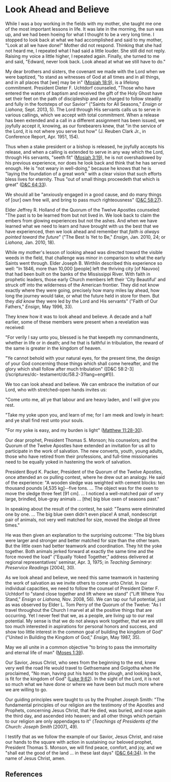 # Look Ahead and Believe

While I was a boy working in the fields with my mother, she taught me one of
the most important lessons in life. It was late in the morning, the sun was
up, and we had been hoeing for what I thought to be a very long time. I
stopped to look back at what we had accomplished and said to my mother, "Look
at all we have done!" Mother did not respond. Thinking that she had not heard
me, I repeated what I had said a little louder. She still did not reply.
Raising my voice a little higher, I repeated again. Finally, she turned to me
and said, "Edward, never look back. Look ahead at what we still have to do."

My dear brothers and sisters, the covenant we made with the Lord when we were
baptized, "to stand as witnesses of God at all times and in all things, and in
all places that [we] may be in" ([Mosiah
18:9](/scriptures/bofm/mosiah/18.9?lang=eng#8)), is a lifelong commitment.
President Dieter F. Uchtdorf counseled, "Those who have entered the waters of
baptism and received the gift of the Holy Ghost have set their feet on the
path of discipleship and are charged to follow steadily and fully in the
footsteps of our Savior" ("Saints for All Seasons," _Ensign_ or _Liahona,_
Sept. 2013, 5). The Lord through His servants calls us to serve in various
callings, which we accept with total commitment. When a release has been
extended and a call in a different assignment has been issued, we joyfully
accept it, knowing, as our forebearers knew, that "in the service of the Lord,
it is not where you serve but how" (J. Reuben Clark Jr., in Conference Report,
Apr. 1951, 154).

Thus when a stake president or a bishop is released, he joyfully accepts his
release, and when a calling is extended to serve in any way which the Lord,
through His servants, "seeth fit" ([Mosiah
3:19](/scriptures/bofm/mosiah/3.19?lang=eng#18)), he is not overshadowed by
his previous experience, nor does he look back and think that he has served
enough. He is "not weary in well-doing," because he knows that he is "laying
the foundation of a great work" with a clear vision that such efforts bless
lives for eternity. Thus "out of small things proceedeth that which is great"
([D&amp;C 64:33](/scriptures/dc-testament/dc/64.33?lang=eng#32)).

We should all be "anxiously engaged in a good cause, and do many things of
[our] own free will, and bring to pass much righteousness" ([D&amp;C
58:27](/scriptures/dc-testament/dc/58.27?lang=eng#26)).

Elder Jeffrey R. Holland of the Quorum of the Twelve Apostles counseled: "The
past is to be learned from but not lived in. We look back to claim the embers
from glowing experiences but not the ashes. And when we have learned what we
need to learn and have brought with us the best that we have experienced, then
we look ahead and remember that _faith is always pointed toward the future_"
("The Best Is Yet to Be," _Ensign,_ Jan. 2010, 24; or _Liahona,_ Jan. 2010,
18).

While my mother's lesson of looking ahead was directed toward the visible
weeds in the field, that challenge was minor in comparison to what the early
Saints went through. Elder Joseph B. Wirthlin described this experience so
well: "In 1846, more than 10,000 [people] left the thriving city [of Nauvoo]
that had been built on the banks of the Mississippi River. With faith in
prophetic leaders, those early Church members left their 'City Beautiful' and
struck off into the wilderness of the American frontier. They did not know
exactly where they were going, precisely how many miles lay ahead, how long
the journey would take, or what the future held in store for them. But they
_did know_ they were led by the Lord and His servants" ("Faith of Our
Fathers," _Ensign,_ May 1996, 33).

They knew how it was to look ahead and believe. A decade and a half earlier,
some of these members were present when a revelation was received:

"For verily I say unto you, blessed is he that keepeth my commandments,
whether in life or in death; and he that is faithful in tribulation, the
reward of the same is greater in the kingdom of heaven.

"Ye cannot behold with your natural eyes, for the present time, the design of
your God concerning those things which shall come hereafter, and the glory
which shall follow after much tribulation" ([D&amp;C 58:2-3](/scriptures/dc-
testament/dc/58.2-3?lang=eng#1)).

We too can look ahead and believe. We can embrace the invitation of our Lord,
who with stretched-open hands invites us:

"Come unto me, all ye that labour and are heavy laden, and I will give you
rest.

"Take my yoke upon you, and learn of me; for I am meek and lowly in heart: and
ye shall find rest unto your souls.

"For my yoke is easy, and my burden is light" ([Matthew
11:28-30](/scriptures/nt/matt/11.28-30?lang=eng#27)).

Our dear prophet, President Thomas S. Monson; his counselors; and the Quorum
of the Twelve Apostles have extended an invitation for us all to participate
in the work of salvation. The new converts, youth, young adults, those who
have retired from their professions, and full-time missionaries need to be
equally yoked in hastening the work of salvation.

President Boyd K. Packer, President of the Quorum of the Twelve Apostles, once
attended an ox pulling contest, where he drew out an analogy. He said of the
experience: "A wooden sledge was weighted with cement blocks: ten thousand
pounds [4,535 kg]--five tons. ... The object was for the oxen to move the sledge
three feet [91 cm]. ... I noticed a well-matched pair of very large, brindled,
blue-gray animals ... [the] big blue oxen of seasons past."

In speaking about the result of the contest, he said: "Teams were eliminated
one by one. ... The big blue oxen didn't even place! A small, nondescript pair
of animals, not very well matched for size, moved the sledge all three times."

He was then given an explanation to the surprising outcome: "The big blues
were larger and stronger and better matched for size than the other team. But
the little oxen had better teamwork and coordination. They hit the yoke
together. Both animals jerked forward at exactly the same time and the force
moved the load" ("Equally Yoked Together," address delivered at regional
representatives' seminar, Apr. 3, 1975; in _Teaching Seminary: Preservice
Readings_ [2004], 30).

As we look ahead and believe, we need this same teamwork in hastening the work
of salvation as we invite others to come unto Christ. In our individual
capacities, we need to follow the counsel of President Dieter F. Uchtdorf to
"stand close together and lift where we stand" ("Lift Where You Stand,"
_Ensign_ or _Liahona,_ Nov. 2008, 56). We can tap our full potential, just as
was observed by Elder L. Tom Perry of the Quorum of the Twelve: "As I travel
throughout the Church I marvel at all the positive things that are occurring.
Yet I never feel that we, as a people, are living up to our real potential. My
sense is that we do not always work together, that we are still too much
interested in aspirations for personal honors and success, and show too little
interest in the common goal of building the kingdom of God" ("United in
Building the Kingdom of God," _Ensign,_ May 1987, 35).

May we all unite in a common objective "to bring to pass the immortality and
eternal life of man" ([Moses 1:39](/scriptures/pgp/moses/1.39?lang=eng#38)).

Our Savior, Jesus Christ, who sees from the beginning to the end, knew very
well the road He would travel to Gethsemane and Golgotha when He proclaimed,
"No man, having put his hand to the plough, and looking back, is fit for the
kingdom of God" ([Luke 9:62](/scriptures/nt/luke/9.62?lang=eng#61)). In the
sight of the Lord, it is not so much what we have done or where we have been
but much more where we are willing to go.

Our guiding principles were taught to us by the Prophet Joseph Smith: "The
fundamental principles of our religion are the testimony of the Apostles and
Prophets, concerning Jesus Christ, that He died, was buried, and rose again
the third day, and ascended into heaven; and all other things which pertain to
our religion are only appendages to it" (_Teachings of Presidents of the
Church: Joseph Smith_ [2007], 49).

I testify that as we follow the example of our Savior, Jesus Christ, and raise
our hands to the square with action in sustaining our beloved prophet,
President Thomas S. Monson, we will find peace, comfort, and joy, and we
"shall eat the good of the land ... in these last days" ([D&amp;C
64:34](/scriptures/dc-testament/dc/64.34?lang=eng#33)). In the name of Jesus
Christ, amen.

## References

